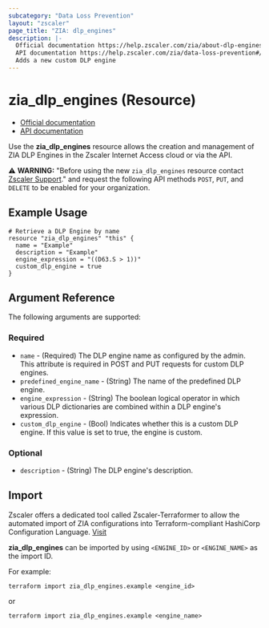 ```yaml
---
subcategory: "Data Loss Prevention"
layout: "zscaler"
page_title: "ZIA: dlp_engines"
description: |-
  Official documentation https://help.zscaler.com/zia/about-dlp-engines
  API documentation https://help.zscaler.com/zia/data-loss-prevention#/dlpEngines-get
  Adds a new custom DLP engine
---
```


# zia_dlp_engines (Resource)

* [Official documentation](https://help.zscaler.com/zia/about-dlp-engines)
* [API documentation](https://help.zscaler.com/zia/data-loss-prevention#/dlpEngines-get)

Use the **zia_dlp_engines** resource allows the creation and management of ZIA DLP Engines in the Zscaler Internet Access cloud or via the API.

⚠️ **WARNING:** "Before using the new ``zia_dlp_engines`` resource contact [Zscaler Support](https://help.zscaler.com/login-tickets)." and request the following API methods ``POST``, ``PUT``, and ``DELETE`` to be enabled for your organization.

## Example Usage

```hcl
# Retrieve a DLP Engine by name
resource "zia_dlp_engines" "this" {
  name = "Example"
  description = "Example"
  engine_expression = "((D63.S > 1))"
  custom_dlp_engine = true
}
```

## Argument Reference

The following arguments are supported:

### Required

* `name` - (Required) The DLP engine name as configured by the admin. This attribute is required in POST and PUT requests for custom DLP engines.
* `predefined_engine_name` - (String) The name of the predefined DLP engine.
* `engine_expression` - (String) The boolean logical operator in which various DLP dictionaries are combined within a DLP engine's expression.
* `custom_dlp_engine` - (Bool) Indicates whether this is a custom DLP engine. If this value is set to true, the engine is custom.

### Optional

* `description` - (String) The DLP engine's description.

## Import

Zscaler offers a dedicated tool called Zscaler-Terraformer to allow the automated import of ZIA configurations into Terraform-compliant HashiCorp Configuration Language.
[Visit](https://github.com/zscaler/zscaler-terraformer)

**zia_dlp_engines** can be imported by using `<ENGINE_ID>` or `<ENGINE_NAME>` as the import ID.

For example:

```shell
terraform import zia_dlp_engines.example <engine_id>
```

or

```shell
terraform import zia_dlp_engines.example <engine_name>
```
